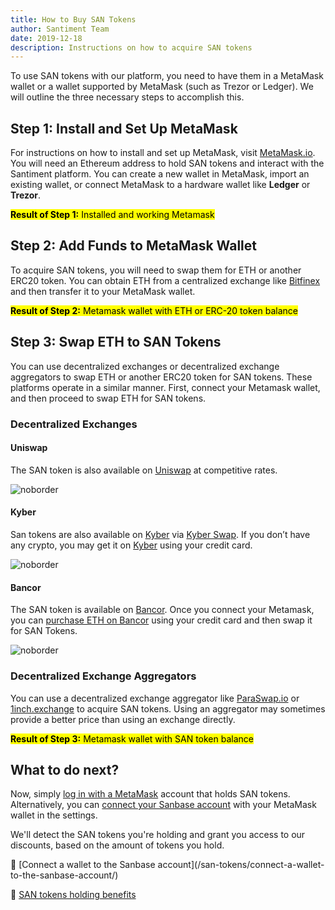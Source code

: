 ```yaml
---
title: How to Buy SAN Tokens
author: Santiment Team
date: 2019-12-18
description: Instructions on how to acquire SAN tokens
---
```


To use SAN tokens with our platform, you need to have them in a MetaMask wallet or a wallet supported by MetaMask (such as Trezor or Ledger). We will outline the three necessary steps to accomplish this.

## Step 1: Install and Set Up MetaMask

For instructions on how to install and set up MetaMask, visit [MetaMask.io](https://metamask.io). You will need an Ethereum address to hold SAN tokens and interact with the Santiment platform. You can create a new wallet in MetaMask, import an existing wallet, or connect MetaMask to a hardware wallet like **Ledger** or **Trezor**.

<mark>__Result of Step 1:__ Installed and working Metamask</mark>

## Step 2: Add Funds to MetaMask Wallet

To acquire SAN tokens, you will need to swap them for ETH or another ERC20 token. You can obtain ETH from a centralized exchange like [Bitfinex](https://bitfinex.com/t/ETH:USD) and then transfer it to your MetaMask wallet.

<mark>__Result of Step 2:__ Metamask wallet with ETH or ERC-20 token balance</mark>

## Step 3: Swap ETH to SAN Tokens

You can use decentralized exchanges or decentralized exchange aggregators to swap ETH or another ERC20 token for SAN tokens. These platforms operate in a similar manner. First, connect your Metamask wallet, and then proceed to swap ETH for SAN tokens.

### Decentralized Exchanges

#### Uniswap

The SAN token is also available on [Uniswap](https://app.uniswap.org/#/swap?outputCurrency=0x7C5A0CE9267ED19B22F8cae653F198e3E8daf098&inputCurrency=ETH) at competitive rates.

![noborder](Uniswap.png)

#### Kyber

San tokens are also available on [Kyber](https://kyber.network/) via [Kyber Swap](https://kyberswap.com/swap/ethereum/eth-to-san). If you don’t have any crypto, you may get it on [Kyber](https://kyberswap.com/buy-crypto) using your credit card.

![noborder](Kyber.png)

#### Bancor

The SAN token is available on [Bancor](https://app.bancor.network/trade?from=0xEeeeeEeeeEeEeeEeEeEeeEEEeeeeEeeeeeeeEEeE&to=0x7C5A0CE9267ED19B22F8cae653F198e3E8daf098). Once you connect your Metamask, you can [purchase ETH on Bancor](https://app.bancor.network/fiat) using your credit card and then swap it for SAN Tokens.

![noborder](Bancor.png)

### Decentralized Exchange Aggregators

You can use a decentralized exchange aggregator like [ParaSwap.io](http://app.paraswap.io/) or [1inch.exchange](https://1inch.exchange/) to acquire SAN tokens. Using an aggregator may sometimes provide a better price than using an exchange directly.

<mark>__Result of Step 3:__ Metamask wallet with SAN token balance</mark>

## What to do next?

Now, simply [log in with a MetaMask](https://app.santiment.net/login) account that holds SAN tokens. Alternatively, you can [connect your Sanbase account](/san-tokens/connect-a-wallet-to-the-sanbase-account) with your MetaMask wallet in the settings.

We'll detect the SAN tokens you're holding and grant you access to our discounts, based on the amount of tokens you hold.

<Resource title="Here are a few resources you can refer to:">
🔮 [Connect a wallet to the Sanbase account](/san-tokens/connect-a-wallet-to-the-sanbase-account/)

💎 [SAN tokens holding benefits](/san-tokens/san-tokens-holding-benefits)
</Resource>
